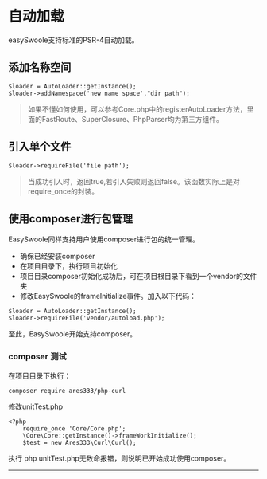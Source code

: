 # 自动加载
easySwoole支持标准的PSR-4自动加载。
## 添加名称空间
```
$loader = AutoLoader::getInstance();
$loader->addNamespace('new name space',"dir path");
```
> 如果不懂如何使用，可以参考Core.php中的registerAutoLoader方法，里面的FastRoute、SuperClosure、PhpParser均为第三方组件。

## 引入单个文件
```
$loader->requireFile('file path');
```

> 当成功引入时，返回true,若引入失败则返回false。该函数实际上是对require_once的封装。

## 使用composer进行包管理
EasySwoole同样支持用户使用composer进行包的统一管理。
- 确保已经安装composer
- 在项目目录下，执行项目初始化
- 项目目录composer初始化成功后，可在项目根目录下看到一个vendor的文件夹
- 修改EasySwoole的frameInitialize事件。加入以下代码：
```
$loader = AutoLoader::getInstance();
$loader->requireFile('vendor/autoload.php');
```

至此，EasySwoole开始支持composer。
### composer 测试
在项目目录下执行：
```
composer require ares333/php-curl
```

修改unitTest.php
```
<?php
    require_once 'Core/Core.php';
    \Core\Core::getInstance()->frameWorkInitialize();
    $test = new Ares333\Curl\Curl();
```

执行 php unitTest.php无致命报错，则说明已开始成功使用composer。
****